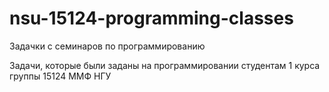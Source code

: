 # nsu-15124-programming-classes
Задачки с семинаров по программированию

Задачи, которые были заданы на программировании студентам 1 курса группы 15124 ММФ НГУ 
